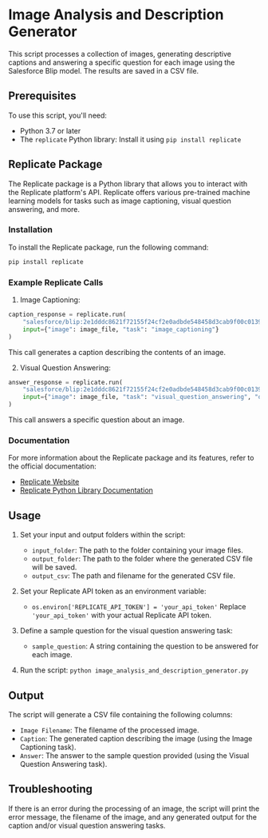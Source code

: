 # Image Analysis and Description Generator

This script processes a collection of images, generating descriptive captions and answering a specific question for each image using the Salesforce Blip model. The results are saved in a CSV file.

## Prerequisites

To use this script, you'll need:

- Python 3.7 or later
- The `replicate` Python library: Install it using `pip install replicate`

## Replicate Package

The Replicate package is a Python library that allows you to interact with the Replicate platform's API. Replicate offers various pre-trained machine learning models for tasks such as image captioning, visual question answering, and more.

### Installation

To install the Replicate package, run the following command:

```bash
pip install replicate
```

### Example Replicate Calls

1. Image Captioning:

```python
caption_response = replicate.run(
    "salesforce/blip:2e1dddc8621f72155f24cf2e0adbde548458d3cab9f00c0139eea840d0ac4746",
    input={"image": image_file, "task": "image_captioning"}
)
```

This call generates a caption describing the contents of an image.

2. Visual Question Answering:

```python
answer_response = replicate.run(
    "salesforce/blip:2e1dddc8621f72155f24cf2e0adbde548458d3cab9f00c0139eea840d0ac4746",
    input={"image": image_file, "task": "visual_question_answering", "question": sample_question}
)
```

This call answers a specific question about an image.

### Documentation

For more information about the Replicate package and its features, refer to the official documentation:

- [Replicate Website](https://www.replicate.ai/)
- [Replicate Python Library Documentation](https://docs.replicate.ai/)

## Usage

1. Set your input and output folders within the script:
   - `input_folder`: The path to the folder containing your image files.
   - `output_folder`: The path to the folder where the generated CSV file will be saved.
   - `output_csv`: The path and filename for the generated CSV file.

2. Set your Replicate API token as an environment variable:
   - `os.environ['REPLICATE_API_TOKEN'] = 'your_api_token'`
   Replace `'your_api_token'` with your actual Replicate API token.

3. Define a sample question for the visual question answering task:
   - `sample_question`: A string containing the question to be answered for each image.

4. Run the script: `python image_analysis_and_description_generator.py`

## Output

The script will generate a CSV file containing the following columns:

- `Image Filename`: The filename of the processed image.
- `Caption`: The generated caption describing the image (using the Image Captioning task).
- `Answer`: The answer to the sample question provided (using the Visual Question Answering task).

## Troubleshooting

If there is an error during the processing of an image, the script will print the error message, the filename of the image, and any generated output for the caption and/or visual question answering tasks.

